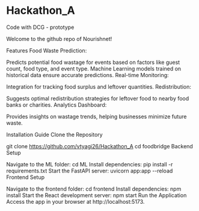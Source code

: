 # Hackathon_A
Code with DCG - prototype 

Welcome to the github repo of Nourishnet!

Features
Food Waste Prediction:

Predicts potential food wastage for events based on factors like guest count, food type, and event type.
Machine Learning models trained on historical data ensure accurate predictions.
Real-time Monitoring:

Integration for tracking food surplus and leftover quantities.
Redistribution:

Suggests optimal redistribution strategies for leftover food to nearby food banks or charities.
Analytics Dashboard:

Provides insights on wastage trends, helping businesses minimize future waste.

Installation Guide
Clone the Repository

git clone https://github.com/vtyagi26/Hackathon_A
cd foodbridge
Backend Setup

Navigate to the ML folder:
cd ML
Install dependencies:
pip install -r requirements.txt
Start the FastAPI server:
uvicorn app:app --reload
Frontend Setup

Navigate to the frontend folder:
cd frontend
Install dependencies:
npm install
Start the React development server:
npm start
Run the Application
Access the app in your browser at http://localhost:5173.
